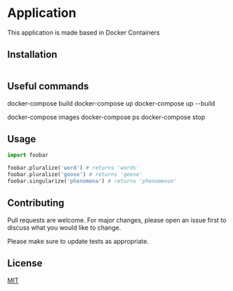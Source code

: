# Application

This application is made based in Docker Containers

## Installation

```bash

```

## Useful commands

docker-compose build
docker-compose up
docker-compose up --build

docker-compose images
docker-compose ps
docker-compose stop


## Usage

```python
import foobar

foobar.pluralize('word') # returns 'words'
foobar.pluralize('goose') # returns 'geese'
foobar.singularize('phenomena') # returns 'phenomenon'
```

## Contributing
Pull requests are welcome. For major changes, please open an issue first to discuss what you would like to change.

Please make sure to update tests as appropriate.

## License
[MIT](https://choosealicense.com/licenses/mit/)